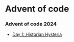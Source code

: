 # Advent of code 


### Advent of code 2024

- [Day 1: Historian Hysteria](./2024/day1_historian_hysteria)